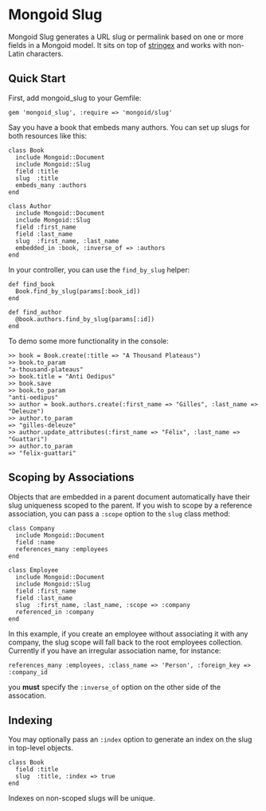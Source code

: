 Mongoid Slug
============

Mongoid Slug generates a URL slug or permalink based on one or more fields in a Mongoid model. It sits on top of [stringex](https://github.com/rsl/stringex) and works with non-Latin characters.

Quick Start
---------------

First, add mongoid_slug to your Gemfile:

    gem 'mongoid_slug', :require => 'mongoid/slug'

Say you have a book that embeds many authors. You can set up slugs for both resources like this:

    class Book
      include Mongoid::Document
      include Mongoid::Slug
      field :title
      slug  :title
      embeds_many :authors
    end

    class Author
      include Mongoid::Document
      include Mongoid::Slug
      field :first_name
      field :last_name
      slug  :first_name, :last_name
      embedded_in :book, :inverse_of => :authors
    end

In your controller, you can use the `find_by_slug` helper:

    def find_book
      Book.find_by_slug(params[:book_id])
    end

    def find_author
      @book.authors.find_by_slug(params[:id])
    end

To demo some more functionality in the console:

    >> book = Book.create(:title => "A Thousand Plateaus")
    >> book.to_param
    "a-thousand-plateaus"
    >> book.title = "Anti Oedipus"
    >> book.save
    >> book.to_param
    "anti-oedipus"
    >> author = book.authors.create(:first_name => "Gilles", :last_name => "Deleuze")
    >> author.to_param
    => "gilles-deleuze"
    >> author.update_attributes(:first_name => "Félix", :last_name => "Guattari")
    >> author.to_param
    => "felix-guattari"

Scoping by Associations
-----------------------

Objects that are embedded in a parent document automatically have their slug uniqueness scoped to the parent. If you wish to scope by a reference association, you can pass a `:scope` option to the `slug` class method:

    class Company
      include Mongoid::Document
      field :name
      references_many :employees
    end

    class Employee
      include Mongoid::Document
      include Mongoid::Slug
      field :first_name
      field :last_name
      slug  :first_name, :last_name, :scope => :company
      referenced_in :company
    end

In this example, if you create an employee without associating it with any company, the slug scope will fall back to the root employees collection. Currently if you have an irregular association name, for instance:

    references_many :employees, :class_name => 'Person', :foreign_key => :company_id

you **must** specify the `:inverse_of` option on the other side of the assocation.

Indexing
--------

You may optionally pass an `:index` option to generate an index on the slug in top-level objects.

    class Book
      field :title
      slug  :title, :index => true
    end

Indexes on non-scoped slugs will be unique.
